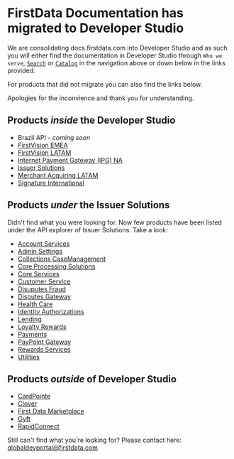 # FirstData Documentation has migrated to Developer Studio

We are consolidating docs.firstdata.com into Developer Studio and as such you will either find the documentation in Developer Studio through `Who we serve`, [`Search`](/search) or [`Catalog`](/api) in the navigation above or down below in the links provided.

For products that did not migrate you can also find the links below.

Apologies for the inconvience and thank you for understanding.

## Products *inside* the Developer Studio

-  Brazil API - *coming soon* 
- [FirstVision EMEA](/product/FirstVisionEMEA)
- [FirstVision LATAM](/product/FirstVisionLATAM) 
- [Internet Payment Gateway (IPG) NA](/product/IPGNA)
- [Issuer Solutions](/product/IssuerSolutions)
- [Merchant Acquiring LATAM](/product/MerchantAcquiringLATAM)
- [Signature International](/product/SignatureInternational)

## Products *under* the Issuer Solutions

Didn't find what you were looking for. Now few products have been listed under the API explorer of Issuer Solutions. Take a look:
- [Account Services](/product/IssuerSolutions/api/?type=post&path=/account/v4/accountChangeInTermsAudit&branch=main&version=1.0.0)
- [Admin Settings](/product/IssuerSolutions/api/?type=post&path=/ocs/v1/automatedAdjustmentProfile&branch=main&version=1.0.0)
- [Collections CaseManagement](/product/IssuerSolutions/api/?type=post&path=/collectionsAccounts/v1/accountDetails&branch=main&version=1.0.0)
- [Core Processing Solutions](/product/IssuerSolutions/api/?type=post&path=/commercialcard/v1/accountAuthStrategyDelete&branch=main&version=1.0.0) 
- [Core Services](/product/IssuerSolutions/api/type=post&path=/cardholderPricing/v1/accountLevelRulesMinimumPaymentDueCommentText&branch=main&version=1.0.0) 
- [Customer Service](/product/IssuerSolutions/api/?type=post&path=/ecsPayments/v2/activeRegistration&branch=main&version=1.0.0) 
- [Disuputes Fraud](/product/IssuerSolutions/api/?type=post&path=/creCore/v1/createEaseFraudFeedbackRecord&branch=main&version=1.0.0) 
- [Disputes Gateway](/product/IssuerSolutions/api/?type=post&path=/fs/disputesGateway/v1/nautilusNotify&branch=main&version=1.0.0) 
- [Health Care](/product/IssuerSolutions/api/?type=post&path=/healthcare/v1/addOverrideMerchantCategoryCode&branch=main&version=1.0.0)
- [Identity Authorizations](/product/IssuerSolutions/api/?type=post&path=/authorizations/v2/acsAuthorizationControls&branch=main&version=1.0.0) 
- [Lending](/product/IssuerSolutions/api/?type=post&path=/offers/v1/acceptOffer&branch=main&version=1.0.0)
- [Loyalty Rewards](/product/IssuerSolutions/api/?type=post&path=/rewardsui/v2/addHouseholdMember&branch=main&version=1.0.0)
- [Payments](/product/IssuerSolutions/api/?type=post&path=/payments/v2/autoPayments&branch=main&version=1.0.0)
- [PayPoint Gateway](/product/IssuerSolutions/api/?type=post&path=/calculateConvenienceFee&branch=main&version=1.0.0) 
- [Rewards Services](/product/IssuerSolutions/api/?type=post&path=/rewardsui/v2/getRealTimeRewardDetails&branch=main&version=1.0.0)
- [Utilities](/product/IssuerSolutions/api/?type=post&path=/utilities/v4/consumerAccounts&branch=main&version=1.0.0)

## Products *outside* of Developer Studio

- [CardPointe](https://developer.cardpointe.com/)
- [Clover](https://docs.clover.com/docs)
- [First Data Marketplace](https://developer.firstdata.com/marketplace/)
- [Gyft](https://business.gyft.com/developers/)
- [RapidConnect](https://www.rapidconnect.com/)


 Still can't find what you're looking for?  Please contact here: globaldevportal@firstdata.com
